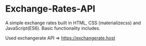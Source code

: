 # Exchange-Rates-API

A simple exchange rates built in HTML, CSS (materializecss) and JavaScript(ES6). Basic functionality includes.

Used exchangerate API => https://exchangerate.host
